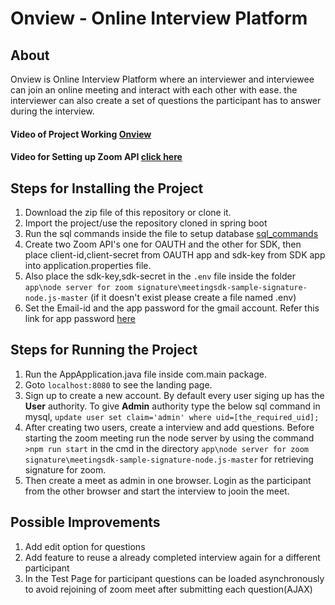 # Onview - Online Interview Platform
## About
Onview is Online Interview Platform where an interviewer and interviewee can join an online meeting and interact with each other with ease. the interviewer can 
also create a set of questions the participant has to answer during the interview.

#### Video of Project Working [Onview](https://drive.google.com/file/d/1IwrRuCv_YLSSzlZg3hI6wGVLtFrHTiU9/view?usp=sharing) 
#### Video for Setting up Zoom API [click here](https://drive.google.com/file/d/1D4sMEcczgpl3G3XRciqt3Rk55GJuX7_9/view?usp=sharing)

## Steps for Installing the Project
1. Download the zip file of this repository or clone it.
2. Import the project/use the repository cloned in spring boot
3. Run the sql commands inside the file to setup database [sql_commands](https://github.com/vmskhan/Goldentouch-Projects/blob/456aab2f00f82b40e0e01c3e2d07e19051b08a2e/app/db_sql/onview%20mysql%20commands.txt) 
4. Create two Zoom API's one for OAUTH and the other for SDK, then place client-id,client-secret from OAUTH app and sdk-key from SDK app into application.properties file.
5. Also place the sdk-key,sdk-secret in the `.env` file inside the folder `app\node server for zoom signature\meetingsdk-sample-signature-node.js-master` (if it doesn't exist please create a file named .env)
6. Set the Email-id and the app password for the gmail account. Refer this link for app password [here](https://www.javacodemonk.com/spring-boot-send-email-with-gmail-smtp-5caea8f3#:~:text=App%20password%20setup%20in%20GMAIL&text=Goto%20https%3A%2F%2Faccounts.google,and%20then%20select%20App%20passwords.&text=Then%20click%20on%20generate.,password%20in%20email%20SMTP%20authentication.)

## Steps for Running the Project
1. Run the AppApplication.java file inside com.main package.
2. Goto `localhost:8080` to see the landing page.
3. Sign up to create a new account. By default every user siging up has the **User** authority. To give **Admin** authority type the below sql command in mysql,
     `update user set claim='admin' where uid=[the_required_uid];`
4. After creating two users, create a interview and add questions. Before starting the zoom meeting run the node server by using the command `>npm run start` in the cmd 
   in the directory `app\node server for zoom signature\meetingsdk-sample-signature-node.js-master` for retrieving signature for zoom.
5. Then create a meet as admin in one browser. Login as the participant from the other browser and start the interview to jooin the meet.

##  Possible Improvements
1. Add edit option for questions
2. Add feature to reuse a already completed interview again for a different participant
3. In the Test Page for participant questions can be loaded asynchronously to avoid rejoining of zoom meet after submitting each question(AJAX) 
